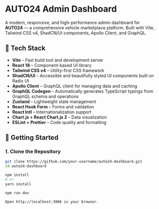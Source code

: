 
###
# AUTO24 Admin Dashboard

A modern, responsive, and high-performance admin dashboard for **AUTO24** — a comprehensive vehicle marketplace platform. Built with Vite, Tailwind CSS v4, ShadCN/UI components, Apollo Client, and GraphQL.

## 🚀 Tech Stack

- **Vite** – Fast build tool and development server
- **React 18** – Component-based UI library
- **Tailwind CSS v4** – Utility-first CSS framework
- **ShadCN/UI** – Accessible and beautifully styled UI components built on Radix UI
- **Apollo Client** – GraphQL client for managing data and caching
- **GraphQL Codegen** – Automatically generates TypeScript typings from GraphQL schema and operations
- **Zustand** – Lightweight state management
- **React Hook Form** – Forms and validation
- **React Intl** – Internationalization support
- **Chart.js + React Chart.js 2** – Data visualization
- **ESLint + Prettier** – Code quality and formatting


## 🚀 Getting Started

### 1. Clone the Repository

```bash
git clone https://github.com/your-username/auto24-dashboard.git
cd auto24-dashboard

npm install
# or
yarn install

npm run dev

Open http://localhost:3006 in your browser.

